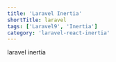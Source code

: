 ```yaml
---
title: 'Laravel Inertia'
shortTitle: laravel
tags: ['Laravel9', 'Inertia']
category: 'laravel-react-inertia'
---
```


laravel inertia
